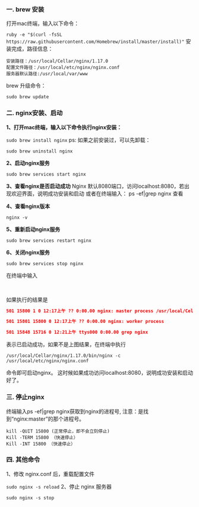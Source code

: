 ### 一. brew 安装

打开mac终端，输入以下命令：

```ruby -e "$(curl -fsSL https://raw.githubusercontent.com/Homebrew/install/master/install)"```
安装完成，路径信息：

```apl
安装路径：/usr/local/Cellar/nginx/1.17.0
配置文件路径：/usr/local/etc/nginx/nginx.conf
服务器默认路径:/usr/local/var/www
```

brew 升级命令：

```sudo brew update```

### 二. nginx安装、启动

**1、打开mac终端，输入以下命令执行nginx安装：**

```sudo brew install nginx```
ps: 如果之前安装过，可以先卸载：

```sudo brew uninstall nginx```

**2、启动nginx服务**

```sudo brew services start nginx```

**3、查看nginx是否启动成功**
Nginx 默认8080端口，访问localhost:8080，若出现欢迎界面，说明成功安装和启动
或者在终端输入： ps -ef|grep nginx 查看

**4、查看nginx版本**

```nginx -v```

**5、重新启动nginx服务**

```sudo brew services restart nginx```

**6、关闭nginx服务**

```sudo brew services stop nginx```

在终端中输入

​     

如果执行的结果是

```json
501 15800 1 0 12:17上午 ?? 0:00.00 nginx: master process /usr/local/Cellar/nginx/1.8.0/bin/nginx -c /usr/local/etc/nginx/nginx.conf

501 15801 15800 0 12:17上午 ?? 0:00.00 nginx: worker process

501 15848 15716 0 12:21上午 ttys000 0:00.00 grep nginx
```

表示已启动成功，如果不是上图结果，在终端中执行

```/usr/local/Cellar/nginx/1.17.0/bin/nginx -c /usr/local/etc/nginx/nginx.conf```

命令即可启动nginx。
这时候如果成功访问localhost:8080，说明成功安装和启动好了。

### 三. 停止nginx

终端输入ps -ef|grep nginx获取到nginx的进程号, 注意：是找到“nginx:master”的那个进程号。

```
kill -QUIT 15800 (正常停止，即不会立刻停止)
Kill -TERM 15800 （快速停止）
Kill -INT 15800 （快速停止）
```

### 四. 其他命令

1、修改 nginx.conf 后，重载配置文件

```sudo nginx -s reload```
2、停止 nginx 服务器

```sudo nginx -s stop```

